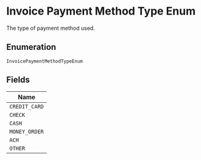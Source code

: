 
# Invoice Payment Method Type Enum

The type of payment method used.

## Enumeration

`InvoicePaymentMethodTypeEnum`

## Fields

| Name |
|  --- |
| `CREDIT_CARD` |
| `CHECK` |
| `CASH` |
| `MONEY_ORDER` |
| `ACH` |
| `OTHER` |

